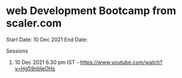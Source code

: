 # web Development Bootcamp from scaler.com
Start Date: 10 Dec 2021
End Date: 


Sessions
1. 10 Dec 2021 6.30 pm IST - https://www.youtube.com/watch?v=Hg59nbleOHs
